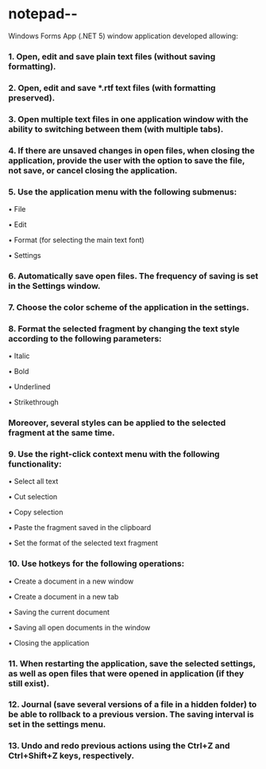 # notepad--
Windows Forms App (.NET 5) window application developed
allowing:
### 1. Open, edit and save plain text files (without saving formatting).
### 2. Open, edit and save *.rtf text files (with formatting preserved).
### 3. Open multiple text files in one application window with the ability to switching between them (with multiple tabs).
### 4. If there are unsaved changes in open files, when closing the application, provide the user with the option to save the file, not save, or cancel closing the application.
### 5. Use the application menu with the following submenus:

• File

• Edit

• Format (for selecting the main text font)

• Settings

### 6. Automatically save open files. The frequency of saving is set in the Settings window.
### 7. Choose the color scheme of the application in the settings.
### 8. Format the selected fragment by changing the text style according to the following parameters:

• Italic

• Bold

• Underlined

• Strikethrough

### Moreover, several styles can be applied to the selected fragment at the same time.
### 9. Use the right-click context menu with the following functionality:

• Select all text

• Cut selection

• Copy selection

• Paste the fragment saved in the clipboard

• Set the format of the selected text fragment

### 10. Use hotkeys for the following operations:

• Create a document in a new window

• Create a document in a new tab

• Saving the current document

• Saving all open documents in the window

• Closing the application

### 11. When restarting the application, save the selected settings, as well as open files that were opened in application (if they still exist).
### 12. Journal (save several versions of a file in a hidden folder) to be able to rollback to a previous version. The saving interval is set in the settings menu.
### 13. Undo and redo previous actions using the Ctrl+Z and Ctrl+Shift+Z keys, respectively.
